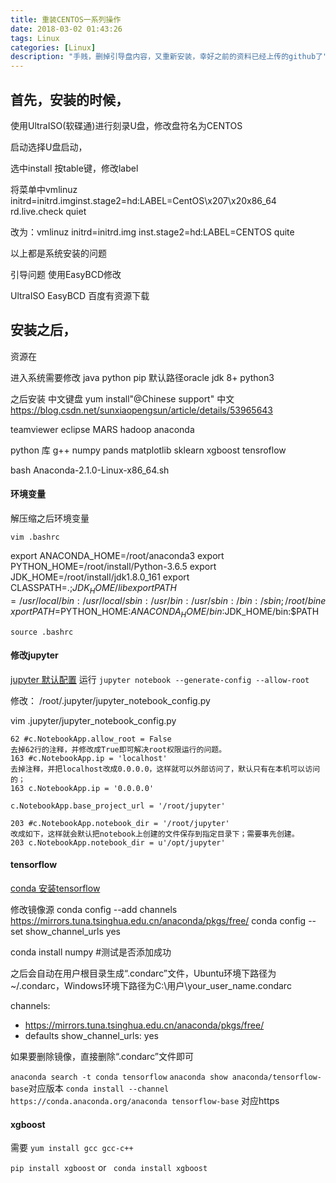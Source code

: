 ```yaml
---
title: 重装CENTOS一系列操作
date: 2018-03-02 01:43:26
tags: Linux
categories: [Linux]
description: "手贱，删掉引导盘内容，又重新安装，幸好之前的资料已经上传的github了"
---
```



## 首先，安装的时候，

使用UltraISO(软碟通)进行刻录U盘，修改盘符名为CENTOS

启动选择U盘启动，

选中install   按table键，修改label

将菜单中vmlinuz initrd=initrd.imginst.stage2=hd:LABEL=CentOS\x207\x20x86_64 rd.live.check quiet

改为：vmlinuz initrd=initrd.img inst.stage2=hd:LABEL=CENTOS quite

以上都是系统安装的问题

引导问题 使用EasyBCD修改

UltraISO EasyBCD 百度有资源下载

## 安装之后，

资源在

进入系统需要修改 java python  pip  默认路径oracle jdk 8+  python3 

之后安装 中文键盘  yum install"@Chinese support"
中文  https://blog.csdn.net/sunxiaopengsun/article/details/53965643

teamviewer eclipse MARS  hadoop  anaconda

python 库 g++ numpy pands matplotlib sklearn xgboost tensroflow 


bash Anaconda-2.1.0-Linux-x86_64.sh

#### 环境变量

解压缩之后环境变量

`vim .bashrc`

export ANACONDA_HOME=/root/anaconda3
export PYTHON_HOME=/root/install/Python-3.6.5
export JDK_HOME=/root/install/jdk1.8.0_161
export CLASSPATH=.;$JDK_HOME/lib
export PATH=/usr/local/bin:/usr/local/sbin:/usr/bin:/usr/sbin:/bin:/sbin;/root/bin
export PATH=$PYTHON_HOME:$ANACONDA_HOME/bin:$JDK_HOME/bin:$PATH

`source .bashrc`
#### 修改jupyter
[jupyter 默认配置](https://www.cnblogs.com/dpf-learn/p/7941960.html)
运行
`jupyter notebook --generate-config --allow-root`

修改： /root/.jupyter/jupyter_notebook_config.py  

vim .jupyter/jupyter_notebook_config.py 

```
62 #c.NotebookApp.allow_root = False  
去掉62行的注释，并修改成True即可解决root权限运行的问题。  
163 #c.NotebookApp.ip = 'localhost'  
去掉注释，并把localhost改成0.0.0.0，这样就可以外部访问了，默认只有在本机可以访问的；  
163 c.NotebookApp.ip = '0.0.0.0'  

c.NotebookApp.base_project_url = '/root/jupyter'

203 #c.NotebookApp.notebook_dir = '/root/jupyter'  
改成如下，这样就会默认把notebook上创建的文件保存到指定目录下；需要事先创建。   
203 c.NotebookApp.notebook_dir = u'/opt/jupyter'  
```

#### tensorflow

[conda 安装tensorflow](https://www.cnblogs.com/willnote/p/6746499.html)

修改镜像源
conda config --add channels https://mirrors.tuna.tsinghua.edu.cn/anaconda/pkgs/free/
conda config --set show_channel_urls yes

conda install numpy   #测试是否添加成功

之后会自动在用户根目录生成“.condarc”文件，Ubuntu环境下路径为~/.condarc，Windows环境下路径为C:\用户\your_user_name\.condarc

channels:
 - https://mirrors.tuna.tsinghua.edu.cn/anaconda/pkgs/free/
 - defaults
show_channel_urls: yes

如果要删除镜像，直接删除“.condarc”文件即可

`anaconda search -t conda tensorflow`
`anaconda show anaconda/tensorflow-base`对应版本
`conda install --channel https://conda.anaconda.org/anaconda tensorflow-base` 对应https

#### xgboost

需要 `yum install gcc gcc-c++`

`pip install xgboost` or ` conda install xgboost`


